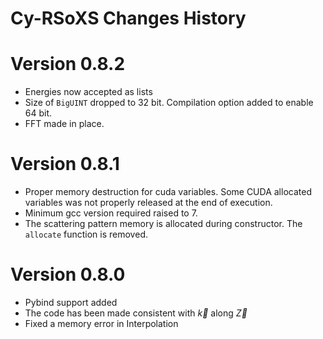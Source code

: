 Cy-RSoXS Changes History
====================================
Version 0.8.2
=================
* Energies now accepted as lists
* Size of `BigUINT` dropped to 32 bit. Compilation option added to enable 64 bit.
* FFT made in place.

Version 0.8.1
=================
* Proper memory destruction for cuda variables. 
Some CUDA allocated variables was not properly released at the end of execution.  
* Minimum gcc version required raised to 7.
* The scattering pattern memory is allocated during constructor. The `allocate` function is removed.


Version 0.8.0
=================

* Pybind support added
* The code has been made consistent with $\vec{k}$ along $\vec{Z}$  
* Fixed a memory error in Interpolation
 
